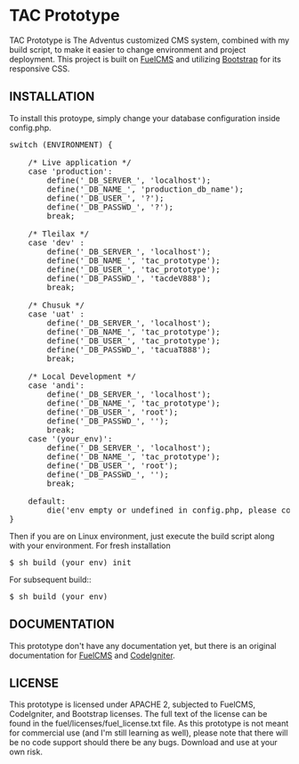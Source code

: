 # TAC Prototype
TAC Prototype is The Adventus customized CMS system, combined with my build script, to make it easier to change environment and project deployment.
This project is built on [FuelCMS](http://www.getfuelcms.com) and utilizing [Bootstrap](http://twitter.github.com/bootstrap) for its responsive CSS.

## INSTALLATION
To install this protoype, simply change your database configuration inside config.php.
<pre>
switch (ENVIRONMENT) {

    /* Live application */
    case 'production':
        define('_DB_SERVER_', 'localhost');
        define('_DB_NAME_', 'production_db_name');
        define('_DB_USER_', '?');
        define('_DB_PASSWD_', '?');
        break;

    /* Tleilax */
    case 'dev' :
        define('_DB_SERVER_', 'localhost');
        define('_DB_NAME_', 'tac_prototype');
        define('_DB_USER_', 'tac_prototype');
        define('_DB_PASSWD_', 'tacdeV888');
        break;

    /* Chusuk */
    case 'uat' :
        define('_DB_SERVER_', 'localhost');
        define('_DB_NAME_', 'tac_prototype');
        define('_DB_USER_', 'tac_prototype');
        define('_DB_PASSWD_', 'tacuaT888');
        break;

    /* Local Development */
    case 'andi':
        define('_DB_SERVER_', 'localhost');
        define('_DB_NAME_', 'tac_prototype');
        define('_DB_USER_', 'root');
        define('_DB_PASSWD_', '');
        break;
    case '(your_env)':
        define('_DB_SERVER_', 'localhost');
        define('_DB_NAME_', 'tac_prototype');
        define('_DB_USER_', 'root');
        define('_DB_PASSWD_', '');
        break;

    default:
        die('env empty or undefined in config.php, please config and build first (env=' . $env . ')');
}
</pre>
Then if you are on Linux environment, just execute the build script along with your environment.
For fresh installation
<pre>
$ sh build (your_env) init
</pre>
For subsequent build::
<pre>
$ sh build (your_env)
</pre>

## DOCUMENTATION
This prototype don't have any documentation yet, but there is an original documentation for [FuelCMS](http://www.getfuelcms.com/user_guide) and [CodeIgniter](http://codeigniter.com/user_guide).

## LICENSE
This prototype is licensed under APACHE 2, subjected to FuelCMS, CodeIgniter, and Bootstrap licenses. The full text of the license can be found in the fuel/licenses/fuel_license.txt file.
As this prototype is not meant for commercial use (and I'm still learning as well), please note that there will be no code support should there be any bugs. Download and use at your own risk.
